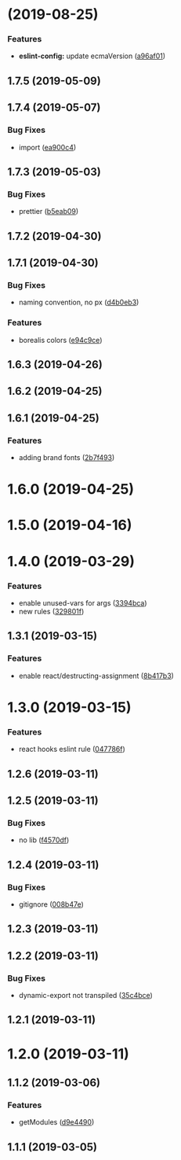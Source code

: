 # (2019-08-25)

### Features

- **eslint-config:** update ecmaVersion ([a96af01](https://github.com/borealisgroup/borealis/commit/a96af01))

## 1.7.5 (2019-05-09)

## 1.7.4 (2019-05-07)

### Bug Fixes

- import ([ea900c4](https://github.com/borealisgroup/borealis/commit/ea900c4))

## 1.7.3 (2019-05-03)

### Bug Fixes

- prettier ([b5eab09](https://github.com/borealisgroup/borealis/commit/b5eab09))

## 1.7.2 (2019-04-30)

## 1.7.1 (2019-04-30)

### Bug Fixes

- naming convention, no px ([d4b0eb3](https://github.com/borealisgroup/borealis/commit/d4b0eb3))

### Features

- borealis colors ([e94c9ce](https://github.com/borealisgroup/borealis/commit/e94c9ce))

## 1.6.3 (2019-04-26)

## 1.6.2 (2019-04-25)

## 1.6.1 (2019-04-25)

### Features

- adding brand fonts ([2b7f493](https://github.com/borealisgroup/borealis/commit/2b7f493))

# 1.6.0 (2019-04-25)

# 1.5.0 (2019-04-16)

# 1.4.0 (2019-03-29)

### Features

- enable unused-vars for args ([3394bca](https://github.com/borealisgroup/borealis/commit/3394bca))
- new rules ([329801f](https://github.com/borealisgroup/borealis/commit/329801f))

## 1.3.1 (2019-03-15)

### Features

- enable react/destructing-assignment ([8b417b3](https://github.com/borealisgroup/borealis/commit/8b417b3))

# 1.3.0 (2019-03-15)

### Features

- react hooks eslint rule ([047786f](https://github.com/borealisgroup/borealis/commit/047786f))

## 1.2.6 (2019-03-11)

## 1.2.5 (2019-03-11)

### Bug Fixes

- no lib ([f4570df](https://github.com/borealisgroup/borealis/commit/f4570df))

## 1.2.4 (2019-03-11)

### Bug Fixes

- gitignore ([008b47e](https://github.com/borealisgroup/borealis/commit/008b47e))

## 1.2.3 (2019-03-11)

## 1.2.2 (2019-03-11)

### Bug Fixes

- dynamic-export not transpiled ([35c4bce](https://github.com/borealisgroup/borealis/commit/35c4bce))

## 1.2.1 (2019-03-11)

# 1.2.0 (2019-03-11)

## 1.1.2 (2019-03-06)

### Features

- getModules ([d9e4490](https://github.com/borealisgroup/borealis/commit/d9e4490))

## 1.1.1 (2019-03-05)
